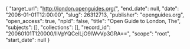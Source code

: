 {
  "target_url": "http://london.openguides.org/", 
  "end_date": null, 
  "date": "2006-01-01T12:00:00", 
  "slug": 26312713, 
  "publisher": "openguides.org", 
  "open_access": true, 
  "npld": false, 
  "title": "Open Guide to London, The", 
  "subjects": [], 
  "collections": [], 
  "record_id": "20060101T120000/lIVpYQCeILjO9lWvVp3GRA==", 
  "scope": "root", 
  "start_date": null
}

